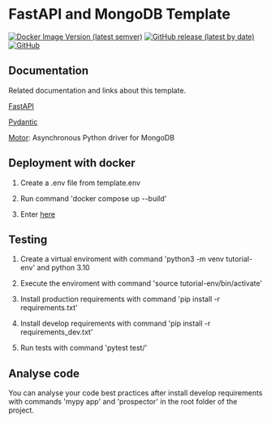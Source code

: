 # FastAPI and MongoDB Template

[![Docker Image Version (latest semver)](https://img.shields.io/docker/v/germanmt/fastapi_mongodb_template?label=dockerhub&logo=docker&sort=semver)](https://hub.docker.com/repository/docker/germanmt/fastapi_mongodb_template) [![GitHub release (latest by date)](https://img.shields.io/github/v/release/GermanMT/fastapi_mongodb_template?color=green&logo=github)](https://github.com/GermanMT/fastapi_mongodb_template/releases) [![GitHub](https://img.shields.io/github/license/GermanMT/fastapi_mongodb_template?logo=gnu)](https://github.com/GermanMT/fastapi_mongodb_template/blob/main/LICENSE.md)

## Documentation

Related documentation and links about this template.

[FastAPI](https://fastapi.tiangolo.com/)

[Pydantic](https://pydantic-docs.helpmanual.io/)

[Motor](https://motor.readthedocs.io/en/stable/): Asynchronous Python driver for MongoDB

## Deployment with docker

1. Create a .env file from template.env

2. Run command 'docker compose up --build'

3. Enter [here](http://0.0.0.0:8000/docs)

## Testing

1. Create a virtual enviroment with command 'python3 -m venv tutorial-env' and python 3.10

2. Execute the enviroment with command 'source tutorial-env/bin/activate'

3. Install production requirements with command 'pip install -r requirements.txt'

4. Install develop requirements with command 'pip install -r requirements_dev.txt'

5. Run tests with command 'pytest test/'

## Analyse code

You can analyse your code best practices after install develop requirements with commands 'mypy app' and 'prospector' in the root folder of the project.
